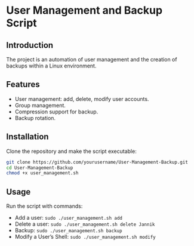 # User Management and Backup Script

## Introduction
The project is an automation of user management and the creation of backups within a Linux environment.

## Features
- User management: add, delete, modify user accounts.
- Group management.
- Compression support for backup.
- Backup rotation.

## Installation
Clone the repository and make the script executable:
```bash
git clone https://github.com/yourusername/User-Management-Backup.git
cd User-Management-Backup
chmod +x user_management.sh
```

## Usage
Run the script with commands:
- Add a user: `sudo ./user_management.sh add`
- Delete a user: `sudo ./user_management.sh delete Jannik`
- Backup: `sudo ./user_management.sh backup`
- Modify a User’s Shell: `sudo ./user_management.sh modify`
